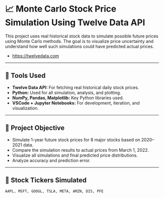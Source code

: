 # 📈 Monte Carlo Stock Price Simulation Using Twelve Data API

This project uses real historical stock data to simulate possible future prices using Monte Carlo methods. The goal is to visualize price uncertainty and understand how well such simulations could have predicted actual prices.

- https://twelvedata.com

---

## 🔧 Tools Used

- **Twelve Data API:** For fetching real historical daily stock prices.
- **Python:** Used for all simulation, analysis, and plotting.
- **NumPy, Pandas, Matplotlib:** Key Python libraries used.
- **VSCode + Jupyter Notebooks:** For development, iteration, and visualization.

---

## 🎯 Project Objective

- Simulate 1-year future stock prices for 8 major stocks based on 2020–2021 data.
- Compare the simulation results to actual prices from March 1, 2022.
- Visualize all simulations and final predicted price distributions.
- Analyze accuracy and prediction error.

---

## 💾 Stock Tickers Simulated

```plaintext
AAPL, MSFT, GOOGL, TSLA, META, AMZN, DIS, PFE
